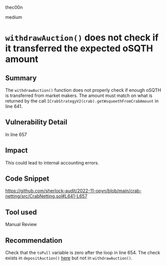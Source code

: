 thec00n

medium

# `withdrawAuction()` does not check if it transferred the expected oSQTH amount

## Summary
The `withdrawAuction()` function does not properly check if enough oSQTH is transferred from market makers. The amount must match on what is returned by the call `ICrabStrategyV2(crab).getWsqueethFromCrabAmount` in line 641. 

## Vulnerability Detail
In line 657

## Impact
This could lead to internal accounting errors. 

## Code Snippet
https://github.com/sherlock-audit/2022-11-opyn/blob/main/crab-netting/src/CrabNetting.sol#L641-L657

## Tool used
Manual Review

## Recommendation
Check that the `toPull` variable is zero after the loop in line 654. The check exists in `depositAuction()` [here](https://github.com/sherlock-audit/2022-11-opyn/blob/main/crab-netting/src/CrabNetting.sol#L526) but not in `withdrawAuction()`.
